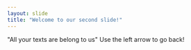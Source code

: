 ```yaml
---
layout: slide
title: "Welcome to our second slide!"
---
```

"All your texts are belong to us"
Use the left arrow to go back!
